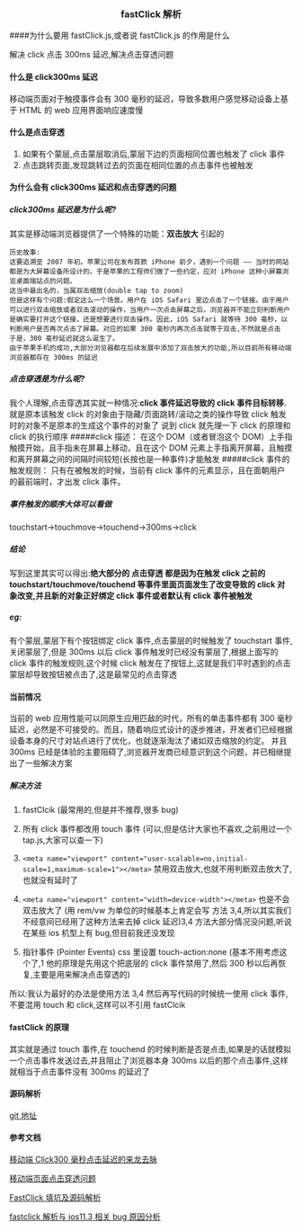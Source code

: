 ### <center>fastClick 解析</center>

####为什么要用 fastClick.js,或者说 fastClick.js 的作用是什么

解决 click 点击 300ms 延迟,解决点击穿透问题

#### 什么是 click300ms 延迟

移动端页面对于触摸事件会有 300 毫秒的延迟，导致多数用户感觉移动设备上基于 HTML 的 web 应用界面响应速度慢

#### 什么是点击穿透

1. 如果有个蒙层,点击蒙层取消后,蒙层下边的页面相同位置也触发了 click 事件
1. 点击跳转页面,发现跳转过去的页面在相同位置的点击事件也被触发

#### 为什么会有 click300ms 延迟和点击穿透的问题

##### click300ms 延迟是为什么呢?

其实是移动端浏览器提供了一个特殊的功能：<b>双击放大</b> 引起的

```
历史故事:
这要追溯至 2007 年初。苹果公司在发布首款 iPhone 前夕，遇到一个问题 —— 当时的网站都是为大屏幕设备所设计的。于是苹果的工程师们做了一些约定，应对 iPhone 这种小屏幕浏览桌面端站点的问题。
这当中最出名的，当属双击缩放(double tap to zoom)
但是这样有个问题:假定这么一个场景。用户在 iOS Safari 里边点击了一个链接。由于用户可以进行双击缩放或者双击滚动的操作，当用户一次点击屏幕之后，浏览器并不能立刻判断用户是确实要打开这个链接，还是想要进行双击操作。因此，iOS Safari 就等待 300 毫秒，以判断用户是否再次点击了屏幕。对应的如果 300 毫秒内再次点击就等于双击,不然就是点击
于是，300 毫秒延迟就这么诞生了。
由于苹果手机的成功,大部分浏览器都在后续发展中添加了双击放大的功能,所以目前所有移动端浏览器都存在 300ms 的延迟
```

##### 点击穿透是为什么呢?

我个人理解,点击穿透其实就一种情况:<b>click 事件延迟导致的 click 事件目标转移.</b>就是原本该触发 click 的对象由于隐藏/页面跳转/滚动之类的操作导致 click 触发时的对象不是原本的生成这个事件的对象了
说到 click 就先理一下 click 的原理和 click 的执行顺序
#####click 描述：
在这个 DOM（或者冒泡这个 DOM）上手指触摸开始，且手指未在屏幕上移动，且在这个 DOM 元素上手指离开屏幕，且触摸和离开屏幕之间的间隔时间较短(长按也是一种事件)才能触发
#####click 事件的触发规则：
只有在被触发的时候，当前有 click 事件的元素显示，且在面朝用户的最前端时，才出发 click 事件。

##### 事件触发的顺序大体可以看做

touchstart->touchmove->touchend->300ms->click

##### 结论

写到这里其实可以得出:<b>绝大部分的 点击穿透 都是因为在触发 click 之前的 touchstart/touchmove/touchend 等事件里面页面发生了改变导致的 click 对象改变,并且新的对象正好绑定 click 事件或者默认有 click 事件被触发</b>

##### eg:

有个蒙层,蒙层下有个按钮绑定 click 事件,点击蒙层的时候触发了 touchstart 事件,关闭蒙层了,但是 300ms 以后 click 事件触发时已经没有蒙层了,根据上面写的 click 事件的触发规则,这个时候 click 触发在了按钮上,这就是我们平时遇到的点击蒙层却导致按钮被点击了,这是最常见的点击穿透

#### 当前情况

当前的 web 应用性能可以同原生应用匹敌的时代，所有的单击事件都有 300 毫秒延迟，必然是不可接受的。而且，随着响应式设计的逐步推进，开发者们已经根据设备本身的尺寸对站点进行了优化，也就逐渐淘汰了诸如双击缩放的约定。
并且 300ms 已经是体验的主要阻碍了,浏览器开发商已经意识到这个问题，并已相继提出了一些解决方案

##### 解决方法

1. fastClcik (最常用的,但是并不推荐,很多 bug)

2. 所有 click 事件都改用 touch 事件 (可以,但是估计大家也不喜欢,之前用过一个 tap.js,大家可以查一下)

3. `<meta name="viewport" content="user-scalable=no,initial-scale=1,maximum-scale=1"></meta>` 禁用双击放大,也就不用判断双击放大了,也就没有延时了

4. `<meta name="viewport" content="width=device-width"></meta>` 也是不会双击放大了 (用 rem/vw 为单位的时候基本上肯定会写 方法 3,4,所以其实我们不经意间已经用了这种方法来去掉 click 延迟)3,4 方法大部分情况没问题,听说在某些 ios 机型上有 bug,但目前我还没发现

5. 指针事件 (Pointer Events) css 里设置 touch-action:none (基本不用考虑这个了,1️ 他的原理是先用这个把底层的 click 事件禁用了,然后 300 秒以后再恢复,主要是用来解决点击穿透的)

所以:我认为最好的办法是使用方法 3,4 然后再写代码的时候统一使用 click 事件,不要混用 touch 和 click,这样可以不引用 fastClcik

#### fastClick 的原理

其实就是通过 touch 事件,在 touchend 的时候判断是否是点击,如果是的话就模拟一个点击事件发送过去,并且阻止了浏览器本身 300ms 以后的那个点击事件,这样就相当于点击事件没有 300ms 的延迟了

#### 源码解析

[git 地址](https://github.com/dogsmall/markdown/blob/master/fastclick/fastclick.js)

#### 参考文档

[移动端 Click300 毫秒点击延迟的来龙去脉](https://www.cnblogs.com/dunken/p/4527869.html)</b>

[移动端页面点击穿透问题](https://www.jianshu.com/p/77a3c89760a4)</b>

[FastClick 填坑及源码解析](https://www.cnblogs.com/vajoy/p/5522114.html)</b>

[fastclick 解析与 ios11.3 相关 bug 原因分析](https://segmentfault.com/a/1190000015234652)</b>
